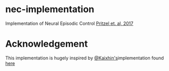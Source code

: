 # nec-implementation
Implementation of Neural Episodic Control [Pritzel et. al, 2017](http://proceedings.mlr.press/v70/pritzel17a.html)

# Acknowledgement
This implementation is hugely inspired by [@Kaixhin's](https://github.com/Kaixhin)implementation found [here](https://github.com/Kaixhin/EC)
